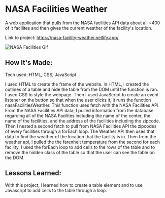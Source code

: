 # NASA Facilities Weather 

A web application that pulls from the NASA facilities API data about all ~400 of it facilites and then gives the current weather of the facility's location.


Link to project: https://nasa-facility-weather.netlify.app/

![NASA Facilities Gif](img/NASA-Facilities.gif)

## How It's Made:

Tech used: HTML, CSS, JavaScript

I used HTML to create the frame of the website. In HTML, I created the outlines of a table and hide the table from the DOM until the function is ran. I used CSS to style the webpage. Then I used JavaScript to create an event listener on the button so that when the user clicks it, it runs the function nasaFacilitiesWeather. This function uses fetch with the NASA Facilities API. From the NASA Facilities API data, I pulled information from the database regarding all of the NASA Facilites including the name of the center, the name of the facilities, and the address of the facilities including the zipcode. Then I nested a second fetch to pull from NASA Facilities API the zipcodes of every facilities through a forEach loop. The Weather API then uses that data to find the weather of the location that the facility is in. Then from the weather api, I pulled the the farenheit temperature from the second for each facility. I used the forEach loop to add cells to the rows of the table and to remove the hidden class of the table so that the user can see the table on the DOM.



## Lessons Learned:
 
With this project, I learned how to create a table element and to use Javascript to add cells to the table through a loop.
